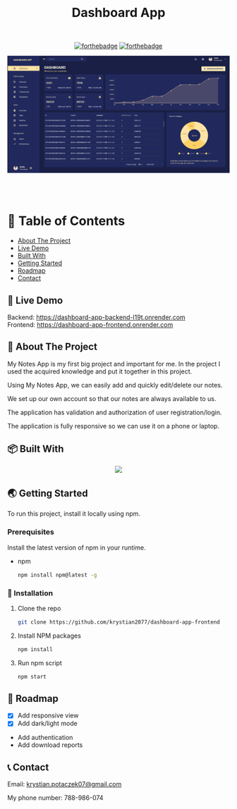 <br />
<div align="center">
  <h1 style="margin-bottom: 50px">Dashboard App </h1>

[![forthebadge](http://forthebadge.com/images/badges/made-with-javascript.svg)](http://forthebadge.com)
[![forthebadge](http://forthebadge.com/images/badges/built-with-love.svg)](http://forthebadge.com)


 <img src="images/start.png" alt="Start" style="margin-bottom: 50px">
</div>

# 🚩 Table of Contents

- [About The Project](#about-the-project)
- [Live Demo](#live-demo)
- [Built With
  ](#built-with
  )
- [Getting Started
  ](#getting-started)
- [Roadmap](#roadmap)
- [Contact](#contact)

## 🚀 Live Demo
   Backend: https://dashboard-app-backend-l19t.onrender.com </br>
  Frontend: https://dashboard-app-frontend.onrender.com
  
## 💬 About The Project

My Notes App is my first big project and important for me. In the project I used the acquired knowledge and put it together in this project.

Using My Notes App, we can easily add and quickly edit/delete our notes.

We set up our own account so that our notes are always available to us.

The application has validation and authorization of user registration/login.

The application is fully responsive so we can use it on a phone or laptop.
  
## 📦 Built With

<p align="center">
  <a href="https://skillicons.dev">
    <img src="https://skillicons.dev/icons?i=typescript,nodejs,express,mongodb,react,redux,materialui" />
  </a>
</p>

##  🌏 Getting Started

To run this project, install it locally using npm.

### Prerequisites

Install the latest version of npm in your runtime.
* npm
  ```sh
  npm install npm@latest -g
  ```
  
 ### 🔧 Installation


1. Clone the repo
   ```sh
   git clone https://github.com/krystian2077/dashboard-app-frontend
   ```
3. Install NPM packages
   ```sh
   npm install
   ```
4. Run npm script
   ```sh
   npm start
   ```

## 🐾 Roadmap

- [x] Add responsive view
- [x] Add dark/light mode
- Add authentication
- Add download reports


<!-- CONTACT -->
## 📞 Contact

Email: krystian.potaczek07@gmail.com

My phone number: 788-986-074


